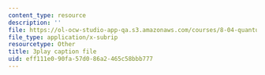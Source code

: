```yaml
---
content_type: resource
description: ''
file: https://ol-ocw-studio-app-qa.s3.amazonaws.com/courses/8-04-quantum-physics-i-spring-2016/eff111e090fa57d086a2465c58bbb777_NXPvXI603RA.vtt
file_type: application/x-subrip
resourcetype: Other
title: 3play caption file
uid: eff111e0-90fa-57d0-86a2-465c58bbb777
---
```

